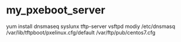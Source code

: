 # my_pxeboot_server
yum install dnsmaseq syslunx tftp-server vsftpd
modiy /etc/dnsmasq /var/lib/tftpboot/pxelinux.cfg/default /var/ftp/pub/centos7.cfg
